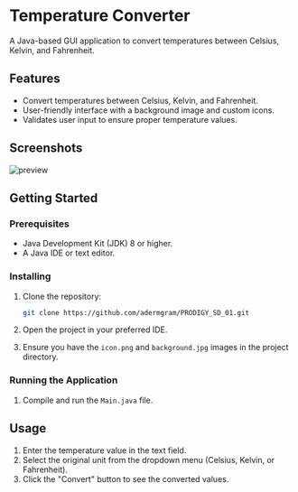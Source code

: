 # Temperature Converter

A Java-based GUI application to convert temperatures between Celsius, Kelvin, and Fahrenheit.

## Features

- Convert temperatures between Celsius, Kelvin, and Fahrenheit.
- User-friendly interface with a background image and custom icons.
- Validates user input to ensure proper temperature values.

## Screenshots

![preview](https://github.com/adermgram/PRODIGY_SD_01/assets/123532318/8518a64a-0dec-4695-b383-e787d09f97c9)


## Getting Started

### Prerequisites

- Java Development Kit (JDK) 8 or higher.
- A Java IDE or text editor.

### Installing

1. Clone the repository:
    ```sh
    git clone https://github.com/adermgram/PRODIGY_SD_01.git
    ```
2. Open the project in your preferred IDE.

3. Ensure you have the `icon.png` and `background.jpg` images in the project directory.

### Running the Application

1. Compile and run the `Main.java` file.

## Usage

1. Enter the temperature value in the text field.
2. Select the original unit from the dropdown menu (Celsius, Kelvin, or Fahrenheit).
3. Click the "Convert" button to see the converted values.
